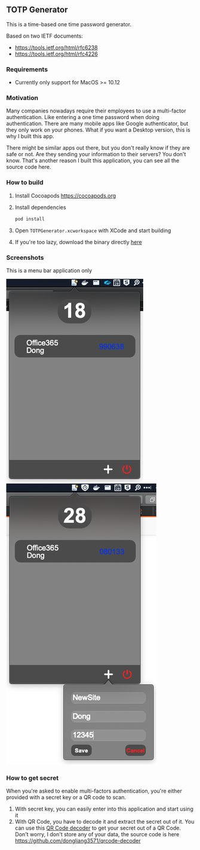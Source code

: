 ## TOTP Generator

This is a time-based one time password generator.

Based on two IETF documents:
- https://tools.ietf.org/html/rfc6238
- https://tools.ietf.org/html/rfc4226

### Requirements

- Currently only support for MacOS >= 10.12

### Motivation

Many companies nowadays require their employees to use a multi-factor authentication. Like entering a one time password when doing authentication. There are many mobile apps like Google authenticator, but they only work on your phones. What if you want a Desktop version, this is why I built this app.

There might be similar apps out there, but you don't really know if they are safe or not. Are they sending your information to their servers? You don't know. That's another reason I built this application, you can see all the source code here.

### How to build

1. Install Cocoapods https://cocoapods.org
2. Install dependencies

    ```bash
    pod install
    ```
3. Open `TOTPGenerator.xcworkspace` with XCode and start building
4. If you're too lazy, download the binary directly [here](/build/TOTPGenerator.dmg)
### Screenshots

This is a menu bar application only

![Screenshot1](/screenshots/screenshot-1.png)
![Screenshot2](/screenshots/screenshot-2.png)


### How to get secret

When you're asked to enable multi-factors authentication, you're either provided with a secret key or a QR code to scan.

1. With secret key, you can easily enter into this application and start using it
2. With QR Code, you have to decode it and extract the secret out of it. You can use this [QR Code decoder](https://dongliang3571.github.io/qrcode-decoder/) to get your secret out of a QR Code. Don't worry, I don't store any of your data, the source code is here https://github.com/dongliang3571/qrcode-decoder